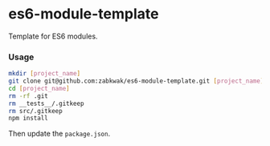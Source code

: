 # es6-module-template
Template for ES6 modules. 
### Usage
```bash
mkdir [project_name]
git clone git@github.com:zabkwak/es6-module-template.git [project_name]
cd [project_name]
rm -rf .git
rm __tests__/.gitkeep
rm src/.gitkeep
npm install
```

Then update the `package.json`.